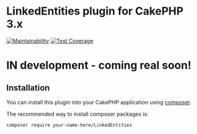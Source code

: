 # LinkedEntities plugin for CakePHP 3.x

[![Maintainability](https://api.codeclimate.com/v1/badges/ce5001ca6c6d9eddaff1/maintainability)](https://codeclimate.com/github/angelxmoreno/cakephp-linked-entities/maintainability)
[![Test Coverage](https://api.codeclimate.com/v1/badges/ce5001ca6c6d9eddaff1/test_coverage)](https://codeclimate.com/github/angelxmoreno/cakephp-linked-entities/test_coverage)
# IN development - coming real soon!

## Installation

You can install this plugin into your CakePHP application using [composer](http://getcomposer.org).

The recommended way to install composer packages is:

```
composer require your-name-here/LinkedEntities
```
